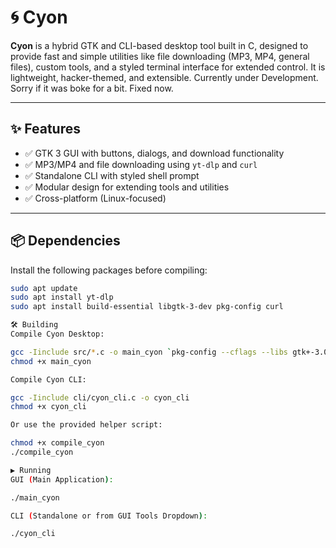 # 🌀 Cyon

**Cyon** is a hybrid GTK and CLI-based desktop tool built in C, designed to provide fast and simple utilities like file downloading (MP3, MP4, general files), custom tools, and a styled terminal interface for extended control. It is lightweight, hacker-themed, and extensible. Currently under Development. Sorry if it was boke for a bit. Fixed now.

---

## ✨ Features

- ✅ GTK 3 GUI with buttons, dialogs, and download functionality  
- ✅ MP3/MP4 and file downloading using `yt-dlp` and `curl`  
- ✅ Standalone CLI with styled shell prompt  
- ✅ Modular design for extending tools and utilities
- ✅ Cross-platform (Linux-focused)

---

## 📦 Dependencies

Install the following packages before compiling:

```bash
sudo apt update
sudo apt install yt-dlp
sudo apt install build-essential libgtk-3-dev pkg-config curl

🛠️ Building
Compile Cyon Desktop:

gcc -Iinclude src/*.c -o main_cyon `pkg-config --cflags --libs gtk+-3.0`
chmod +x main_cyon

Compile Cyon CLI:

gcc -Iinclude cli/cyon_cli.c -o cyon_cli
chmod +x cyon_cli

Or use the provided helper script:

chmod +x compile_cyon
./compile_cyon

▶️ Running
GUI (Main Application):

./main_cyon

CLI (Standalone or from GUI Tools Dropdown):

./cyon_cli

